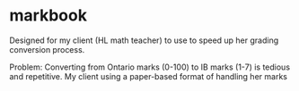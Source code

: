 # markbook
 
Designed for my client (HL math teacher) to use to speed up her grading conversion process. 

Problem: Converting from Ontario marks (0-100) to IB marks (1-7) is tedious and repetitive. My client using a paper-based format of handling her marks 
